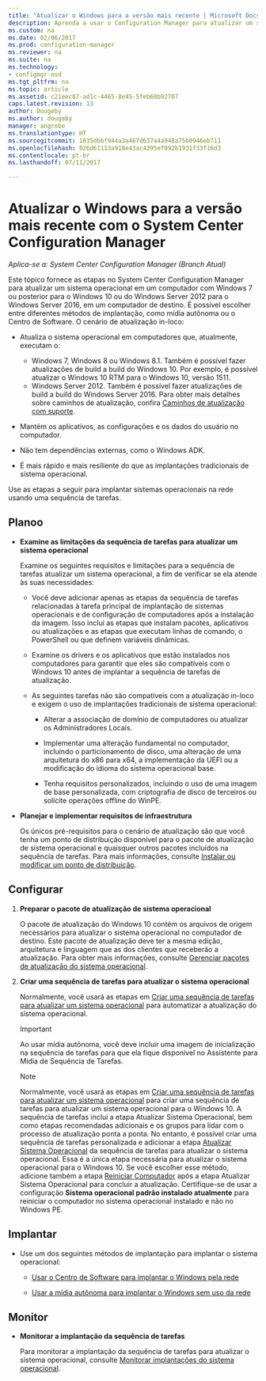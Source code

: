```yaml
---
title: "Atualizar o Windows para a versão mais recente | Microsoft Docs"
description: Aprenda a usar o Configuration Manager para atualizar um sistema operacional do Windows 7 ou posterior para o Windows 10.
ms.custom: na
ms.date: 02/06/2017
ms.prod: configuration-manager
ms.reviewer: na
ms.suite: na
ms.technology:
- configmgr-osd
ms.tgt_pltfrm: na
ms.topic: article
ms.assetid: c21eec87-ad1c-4465-8e45-5feb60b92707
caps.latest.revision: 13
author: Dougeby
ms.author: dougeby
manager: angrobe
ms.translationtype: HT
ms.sourcegitcommit: 1035dbbf944a3a467d637a4a948a75b0946eb711
ms.openlocfilehash: 026d61113a918e43ac4395ef092b1931f33f16d3
ms.contentlocale: pt-br
ms.lasthandoff: 07/11/2017

---
```

# <a name="upgrade-windows-to-the-latest-version-with-system-center-configuration-manager"></a>Atualizar o Windows para a versão mais recente com o System Center Configuration Manager

*Aplica-se a: System Center Configuration Manager (Branch Atual)*

Este tópico fornece as etapas no System Center Configuration Manager para atualizar um sistema operacional em um computador com Windows 7 ou posterior para o Windows 10 ou do Windows Server 2012 para o Windows Server 2016, em um computador de destino. É possível escolher entre diferentes métodos de implantação, como mídia autônoma ou o Centro de Software. O cenário de atualização in-loco:  

-   Atualiza o sistema operacional em computadores que, atualmente, executam o:
    - Windows 7, Windows 8 ou Windows 8.1. Também é possível fazer atualizações de build a build do Windows 10. Por exemplo, é possível atualizar o Windows 10 RTM para o Windows 10, versão 1511.  
    - Windows Server 2012. Também é possível fazer atualizações de build a build do Windows Server 2016. Para obter mais detalhes sobre caminhos de atualização, confira [Caminhos de atualização com suporte](https://docs.microsoft.com/windows-server/get-started/supported-upgrade-paths#upgrading-previous-retail-versions-of-windows-server-to-windows-server-2016).    

-   Mantém os aplicativos, as configurações e os dados do usuário no computador.  

-   Não tem dependências externas, como o Windows ADK.  

-   É mais rápido e mais resiliente do que as implantações tradicionais de sistema operacional.  

 Use as etapas a seguir para implantar sistemas operacionais na rede usando uma sequência de tarefas.  

##  <a name="BKMK_Plan"></a> Planoo  

-   **Examine as limitações da sequência de tarefas para atualizar um sistema operacional**  

     Examine os seguintes requisitos e limitações para a sequência de tarefas atualizar um sistema operacional, a fim de verificar se ela atende às suas necessidades:  

    -   Você deve adicionar apenas as etapas da sequência de tarefas relacionadas à tarefa principal de implantação de sistemas operacionais e de configuração de computadores após a instalação da imagem. Isso inclui as etapas que instalam pacotes, aplicativos ou atualizações e as etapas que executam linhas de comando, o PowerShell ou que definem variáveis dinâmicas.  

    -   Examine os drivers e os aplicativos que estão instalados nos computadores para garantir que eles são compatíveis com o Windows 10 antes de implantar a sequência de tarefas de atualização.  

    -   As seguintes tarefas não são compatíveis com a atualização in-loco e exigem o uso de implantações tradicionais de sistema operacional:  

        -   Alterar a associação de domínio de computadores ou atualizar os Administradores Locais.  

        -   Implementar uma alteração fundamental no computador, incluindo o particionamento de disco, uma alteração de uma arquitetura do x86 para x64, a implementação da UEFI ou a modificação do idioma do sistema operacional base.  

        -   Tenha requisitos personalizados, incluindo o uso de uma imagem de base personalizada, com criptografia de disco de terceiros ou solicite operações offline do WinPE.<sup></sup>  

-   **Planejar e implementar requisitos de infraestrutura**  

     Os únicos pré-requisitos para o cenário de atualização são que você tenha um ponto de distribuição disponível para o pacote de atualização de sistema operacional e quaisquer outros pacotes incluídos na sequência de tarefas. Para mais informações, consulte [Instalar ou modificar um ponto de distribuição](../../core/servers/deploy/configure/install-and-configure-distribution-points.md).

##  <a name="BKMK_Configure"></a> Configurar  

1.  **Preparar o pacote de atualização de sistema operacional**  

     O pacote de atualização do Windows 10 contém os arquivos de origem necessários para atualizar o sistema operacional no computador de destino. Este pacote de atualização deve ter a mesma edição, arquitetura e linguagem que as dos clientes que receberão a atualização.  Para obter mais informações, consulte [Gerenciar pacotes de atualização do sistema operacional](../get-started/manage-operating-system-upgrade-packages.md).  

2.  **Criar uma sequência de tarefas para atualizar o sistema operacional**  

     Normalmente, você usará as etapas em [Criar uma sequência de tarefas para atualizar um sistema operacional](create-a-task-sequence-to-upgrade-an-operating-system.md) para automatizar a atualização do sistema operacional.  

    > [!IMPORTANT]
    > Ao usar mídia autônoma, você deve incluir uma imagem de inicialização na sequência de tarefas para que ela fique disponível no Assistente para Mídia de Sequência de Tarefas.

    > [!NOTE]  
    > Normalmente, você usará as etapas em [Criar uma sequência de tarefas para atualizar um sistema operacional](create-a-task-sequence-to-upgrade-an-operating-system.md) para criar uma sequência de tarefas para atualizar um sistema operacional para o Windows 10. A sequência de tarefas inclui a etapa Atualizar Sistema Operacional, bem como etapas recomendadas adicionais e os grupos para lidar com o processo de atualização ponta a ponta. No entanto, é possível criar uma sequência de tarefas personalizada e adicionar a etapa [Atualizar Sistema Operacional](../understand/task-sequence-steps.md#BKMK_UpgradeOS) da sequência de tarefas para atualizar o sistema operacional. Essa é a única etapa necessária para atualizar o sistema operacional para o Windows 10. Se você escolher esse método, adicione também a etapa [Reiniciar Computador](../understand/task-sequence-steps.md#a-namebkmkrestartcomputera-restart-computer) após a etapa Atualizar Sistema Operacional para concluir a atualização. Certifique-se de usar a configuração **Sistema operacional padrão instalado atualmente** para reiniciar o computador no sistema operacional instalado e não no Windows PE.  

##  <a name="BKMK_Deploy"></a> Implantar  

-   Use um dos seguintes métodos de implantação para implantar o sistema operacional:  

    -   [Usar o Centro de Software para implantar o Windows pela rede](use-software-center-to-deploy-windows-over-the-network.md)  

    -   [Usar a mídia autônoma para implantar o Windows sem uso da rede](use-stand-alone-media-to-deploy-windows-without-using-the-network.md)  

## <a name="monitor"></a>Monitor  

-   **Monitorar a implantação da sequência de tarefas**  

     Para monitorar a implantação da sequência de tarefas para atualizar o sistema operacional, consulte [Monitorar implantações do sistema operacional](monitor-operating-system-deployments.md).  

